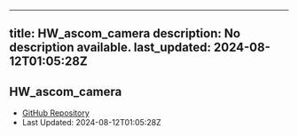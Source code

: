 
---
title: HW_ascom_camera
description: No description available.
last_updated: 2024-08-12T01:05:28Z
---

## HW_ascom_camera

- [GitHub Repository](https://github.com/ScopeFoundry/HW_ascom_camera)
- Last Updated: 2024-08-12T01:05:28Z

